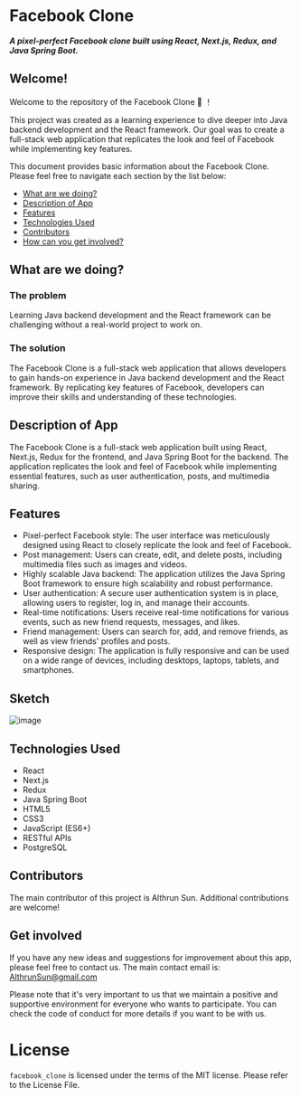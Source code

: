 # Facebook Clone


***A pixel-perfect Facebook clone built using React, Next.js, Redux, and Java Spring Boot.***

## Welcome!

Welcome to the repository of the Facebook Clone :confetti_ball: ！

This project was created as a learning experience to dive deeper into Java backend development and the React framework. Our goal was to create a full-stack web application that replicates the look and feel of Facebook while implementing key features.

This document provides basic information about the Facebook Clone. Please feel free to navigate each section by the list below:

* [What are we doing?](#what-are-we-doing)
* [Description of App](#description-of-app)
* [Features](#features)
* [Technologies Used](#technologies-used)
* [Contributors](#contributors)
* [How can you get involved?](#get-involved)

## What are we doing?

### The problem

Learning Java backend development and the React framework can be challenging without a real-world project to work on.

### The solution

The Facebook Clone is a full-stack web application that allows developers to gain hands-on experience in Java backend development and the React framework. By replicating key features of Facebook, developers can improve their skills and understanding of these technologies.

## Description of App

The Facebook Clone is a full-stack web application built using React, Next.js, Redux for the frontend, and Java Spring Boot for the backend. The application replicates the look and feel of Facebook while implementing essential features, such as user authentication, posts, and multimedia sharing.

## Features

- Pixel-perfect Facebook style: The user interface was meticulously designed using React to closely replicate the look and feel of Facebook.
- Post management: Users can create, edit, and delete posts, including multimedia files such as images and videos.
- Highly scalable Java backend: The application utilizes the Java Spring Boot framework to ensure high scalability and robust performance.
- User authentication: A secure user authentication system is in place, allowing users to register, log in, and manage their accounts.
- Real-time notifications: Users receive real-time notifications for various events, such as new friend requests, messages, and likes.
- Friend management: Users can search for, add, and remove friends, as well as view friends' profiles and posts.
- Responsive design: The application is fully responsive and can be used on a wide range of devices, including desktops, laptops, tablets, and smartphones.
## Sketch
![image](https://user-images.githubusercontent.com/81791425/234162126-af2e2df6-b806-46f8-a1c8-ced39f911726.png)


## Technologies Used

- React
- Next.js
- Redux
- Java Spring Boot
- HTML5
- CSS3
- JavaScript (ES6+)
- RESTful APIs
- PostgreSQL

## Contributors
The main contributor of this project is Althrun Sun. Additional contributions are welcome!

## Get involved 

If you have any new ideas and suggestions for improvement about this app, please feel free to contact us. The main contact email is: AlthrunSun@gmail.com

Please note that it's very important to us that we maintain a positive and supportive environment for everyone who wants to participate. You can check the code of conduct for more details if you want to be with us.

# License
`facebook_clone` is licensed under the terms of the MIT license.
Please refer to the License File.
